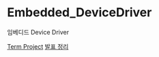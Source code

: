 # Embedded_DeviceDriver
임베디드 Device Driver

[Term Project](https://github.com/ingwon97/Embedded_DeviceDriver/blob/main/pdf/ES%20Lab%2015%20Term%20Project.pdf)
[발표 정리](https://github.com/ingwon97/Embedded_DeviceDriver/blob/main/pdf/DeviceDriver_2%EC%A1%B0.pdf)
